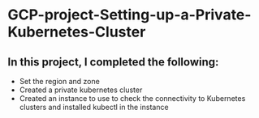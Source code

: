 # GCP-project-Setting-up-a-Private-Kubernetes-Cluster

## In this project, I completed the following:
* Set the region and zone
* Created a private kubernetes cluster
* Created an instance to use to check the connectivity to Kubernetes clusters and installed kubectl in the instance
